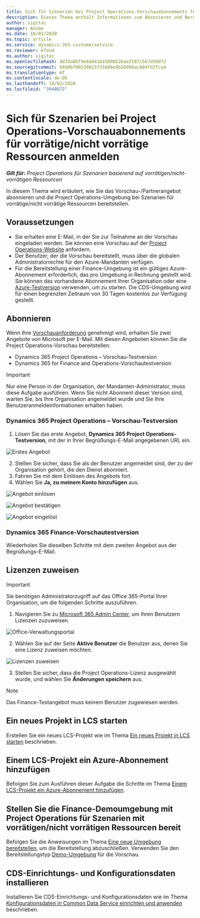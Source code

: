 ```yaml
---
title: Sich für Szenarien bei Project Operations-Vorschauabonnements für vorrätige/nicht vorrätige Ressourcen anmelden
description: Dieses Thema enthält Informationen zum Abonnieren und Bereitstellen von Project Operations für Szenarien mit vorrätigen/nicht vorrätigen Ressourcen.
author: sigitac
manager: Annbe
ms.date: 10/01/2020
ms.topic: article
ms.service: dynamics-365-customerservice
ms.reviewer: kfend
ms.author: sigitac
ms.openlocfilehash: 4d35a8bf9e8a841b45808b26ae2587c5b7d99d72
ms.sourcegitcommit: b9d8bf00239815f31686e9b28998ac684fd2fca4
ms.translationtype: HT
ms.contentlocale: de-DE
ms.lasthandoff: 10/02/2020
ms.locfileid: "3948872"
---
```

# <a name="sign-up-for-project-operations-preview-subscriptions-for-resource-non-stocked-scenarios"></a>Sich für Szenarien bei Project Operations-Vorschauabonnements für vorrätige/nicht vorrätige Ressourcen anmelden

_**Gilt für:** Project Operations für Szenarien basierend auf vorrätigen/nicht-vorrätigen Ressourcen_

In diesem Thema wird erläutert, wie Sie das Vorschau-/Partnerangebot abonnieren und die Project Operations-Umgebung bei Szenarien für vorrätige/nicht vorrätige Ressourcen bereitstellen.

## <a name="prerequisites"></a>Voraussetzungen

- Sie erhalten eine E-Mail, in der Sie zur Teilnahme an der Vorschau eingeladen werden. Sie können eine Vorschau auf der [Project Operations-Website](https://dynamics.microsoft.com/en-us/project-operations/overview/) anfordern.
- Der Benutzer, der die Vorschau bereitstellt, muss über die globalen Administratorrechte für den Azure-Mandanten verfügen.
- Für die Bereitstellung einer Finance-Umgebung ist ein gültiges Azure-Abonnement erforderlich, das pro Umgebung in Rechnung gestellt wird. Sie können das vorhandene Abonnement Ihrer Organisation oder eine [Azure-Testversion](https://azure.microsoft.com/en-us/free/) verwenden, um zu starten. Die CDS-Umgebung wird für einen begrenzten Zeitraum von 30 Tagen kostenlos zur Verfügung gestellt.

## <a name="subscribe"></a>Abonnieren

Wenn Ihre [Vorschauanforderung](https://forms.office.com/FormsPro/Pages/ResponsePage.aspx?id=v4j5cvGGr0GRqy180BHbR56j8lZs0FdAvwT75_WNFyxUMkRDV1NYQU5TNjE2VjhKOVBUNVg2R0s1NC4u) genehmigt wird, erhalten Sie zwei Angebote von Microsoft per E-Mail. Mit diesen Angeboten können Sie die Project Operations-Vorschau bereitstellen:

- Dynamics 365 Project Operations – Vorschau-Testversion
- Dynamics 365 for Finance and Operations-Vorschautestversion

> [!IMPORTANT]
> Nur eine Person in der Organisation, der Mandanten-Administrator, muss diese Aufgabe ausführen. Wenn Sie nicht Abonnent dieser Version sind, warten Sie, bis Ihre Organisation angemeldet wurde und Sie Ihre Benutzeranmeldeinformationen erhalten haben.

### <a name="dynamics-365-project-operations--preview-trial"></a>Dynamics 365 Project Operations – Vorschau-Testversion

1. Lösen Sie das erste Angebot, **Dynamics 365 Project Operations-Testversion**, mit der in Ihrer Begrüßungs-E-Mail angegebenen URL ein.

![Erstes Angebot](./media/1FirstOffer.png)

2. Stellen Sie sicher, dass Sie als der Benutzer angemeldet sind, der zu der Organisation gehört, die den Dienst abonniert.
3. Fahren Sie mit dem Einlösen des Angebots fort. 
4. Wählen Sie **Ja, zu meinem Konto hinzufügen** aus.

![Angebot einlösen](./media/2RedeemFirstOffer.png)

![Angebot bestätigen](./media/3ConfirmFirstOffer.png)

![Angebot eingelöst](./media/4OfferSuccessfulyRedeemed.png)

### <a name="dynamics-365-finance-preview-trial"></a>Dynamics 365 Finance-Vorschautestversion

Wiederholen Sie dieselben Schritte mit dem zweiten Angebot aus der Begrüßungs-E-Mail.

## <a name="assign-licenses"></a>Lizenzen zuweisen

> [!IMPORTANT]
> Sie benötigen Administratorzugriff auf das Office 365-Portal Ihrer Organisation, um die folgenden Schritte auszuführen.

1. Navigieren Sie zu [Microsoft 365 Admin Center](https://portal.office.com/), um Ihren Benutzern Lizenzen zuzuweisen.

![Office-Verwaltungsportal](./media/5OfficeAdminPortal.png)

2. Wählen Sie auf der Seite **Aktive Benutzer** die Benutzer aus, denen Sie eine Lizenz zuweisen möchten.

![Lizenzen zuweisen](./media/6AssignLicenses.png)

3. Stellen Sie sicher, dass die Project Operations-Lizenz ausgewählt wurde, und wählen Sie **Änderungen speichern** aus. 

> [!NOTE]
> Das Finance-Testangebot muss keinem Benutzer zugewiesen werden.

## <a name="start-a-new-project-in-lcs"></a>Ein neues Projekt in LCS starten

Erstellen Sie ein neues LCS-Projekt wie im Thema [Ein neues Projekt in LCS starten](create-lcs-project.md) beschrieben.

## <a name="add-an-azure-subscription-to-an-lcs-project"></a>Einem LCS-Projekt ein Azure-Abonnement hinzufügen

Befolgen Sie zum Ausführen dieser Aufgabe die Schritte im Thema [Einem LCS-Projekt ein Azure-Abonnement hinzufügen](resource-add-azure-subscription-lcs-project.md).

## <a name="deploy-finance-demo-environment-with-project-operations-for-resourcenon-stocked-scenarios"></a>Stellen Sie die Finance-Demoumgebung mit Project Operations für Szenarien mit vorrätigen/nicht vorrätigen Ressourcen bereit

Befolgen Sie die Anweisungen im Thema [Eine neue Umgebung bereitstellen](resource-provision-new-environment.md), um die Bereitstellung abzuschließen. Verwenden Sie den Bereitstellungstyp [Demo-Umgebung](https://docs.microsoft.com/dynamics365/fin-ops-core/dev-itpro/deployment/deploy-demo-environment) für die Vorschau.

## <a name="install-cds-setup-and-configuration-data"></a>CDS-Einrichtungs- und Konfigurationsdaten installieren

Installieren Sie CDS-Einrichtungs- und Konfigurationsdaten wie im Thema [Konfigurationsdaten in Common Data Service einrichten und anwenden](resource-apply-pro-setup-config-data.md) beschrieben.

